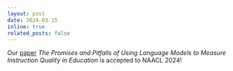 ```yaml
---
layout: post
date: 2024-03-15
inline: true
related_posts: false
---
```


Our [paper](https://arxiv.org/abs/2404.02444) *The Promises and Pitfalls of Using Language Models to Measure Instruction Quality in Education* is accepted to NAACL 2024!